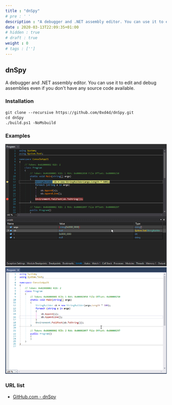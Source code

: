 ```yaml
---
title : "dnSpy"
# pre : ' '
description : "A debugger and .NET assembly editor. You can use it to edit and debug assemblies even if you don't have any source code available."
date : 2020-03-13T22:09:35+01:00
# hidden : true
# draft : true
weight : 0
# tags : ['']
---
```


## dnSpy

A debugger and .NET assembly editor. You can use it to edit and debug assemblies even if you don't have any source code available.

### Installation

```plain
git clone --recursive https://github.com/0xd4d/dnSpy.git
cd dnSpy
./build.ps1 -NoMsbuild
```

### Examples

![Example](images/example-1.gif)
![Example](images/example-2.gif)

### URL list

* [GitHub.com - dnSpy](https://github.com/0xd4d/dnSpy)
